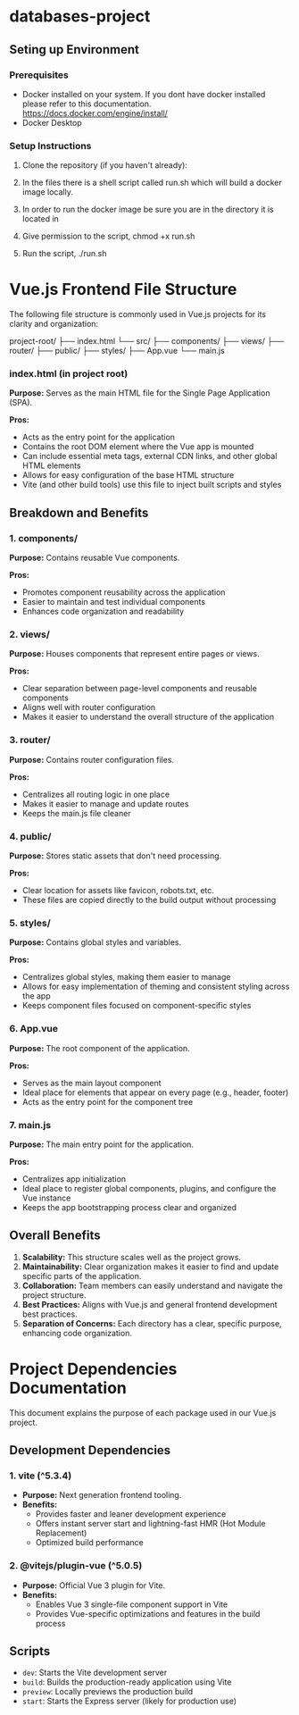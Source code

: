 # databases-project



## Seting up Environment

### Prerequisites

- Docker installed on your system. If you dont have docker installed please refer to this documentation. https://docs.docker.com/engine/install/
- Docker Desktop


### Setup Instructions

1. Clone the repository (if you haven't already):

2. In the files there is a shell script called run.sh which will build a docker image locally.

3. In order to run the docker image be sure you are in the directory it is located in

4. Give permission to the script, chmod +x run.sh

5. Run the script, ./run.sh

# Vue.js Frontend File Structure

The following file structure is commonly used in Vue.js projects for its clarity and organization:

project-root/
├── index.html
└── src/
├── components/
├── views/
├── router/
├── public/
├── styles/
├── App.vue
└── main.js

### index.html (in project root)

**Purpose:** Serves as the main HTML file for the Single Page Application (SPA).

**Pros:**
- Acts as the entry point for the application
- Contains the root DOM element where the Vue app is mounted
- Can include essential meta tags, external CDN links, and other global HTML elements
- Allows for easy configuration of the base HTML structure
- Vite (and other build tools) use this file to inject built scripts and styles

## Breakdown and Benefits

### 1. components/

**Purpose:** Contains reusable Vue components.

**Pros:**
- Promotes component reusability across the application
- Easier to maintain and test individual components
- Enhances code organization and readability

### 2. views/

**Purpose:** Houses components that represent entire pages or views.

**Pros:**
- Clear separation between page-level components and reusable components
- Aligns well with router configuration
- Makes it easier to understand the overall structure of the application

### 3. router/

**Purpose:** Contains router configuration files.

**Pros:**
- Centralizes all routing logic in one place
- Makes it easier to manage and update routes
- Keeps the main.js file cleaner

### 4. public/

**Purpose:** Stores static assets that don't need processing.

**Pros:**
- Clear location for assets like favicon, robots.txt, etc.
- These files are copied directly to the build output without processing

### 5. styles/

**Purpose:** Contains global styles and variables.

**Pros:**
- Centralizes global styles, making them easier to manage
- Allows for easy implementation of theming and consistent styling across the app
- Keeps component files focused on component-specific styles

### 6. App.vue

**Purpose:** The root component of the application.

**Pros:**
- Serves as the main layout component
- Ideal place for elements that appear on every page (e.g., header, footer)
- Acts as the entry point for the component tree

### 7. main.js

**Purpose:** The main entry point for the application.

**Pros:**
- Centralizes app initialization
- Ideal place to register global components, plugins, and configure the Vue instance
- Keeps the app bootstrapping process clear and organized

## Overall Benefits

1. **Scalability:** This structure scales well as the project grows.
2. **Maintainability:** Clear organization makes it easier to find and update specific parts of the application.
3. **Collaboration:** Team members can easily understand and navigate the project structure.
4. **Best Practices:** Aligns with Vue.js and general frontend development best practices.
5. **Separation of Concerns:** Each directory has a clear, specific purpose, enhancing code organization.

# Project Dependencies Documentation

This document explains the purpose of each package used in our Vue.js project.

## Development Dependencies

### 1. vite (^5.3.4)
- **Purpose:** Next generation frontend tooling.
- **Benefits:**
  - Provides faster and leaner development experience
  - Offers instant server start and lightning-fast HMR (Hot Module Replacement)
  - Optimized build performance

### 2. @vitejs/plugin-vue (^5.0.5)
- **Purpose:** Official Vue 3 plugin for Vite.
- **Benefits:**
  - Enables Vue 3 single-file component support in Vite
  - Provides Vue-specific optimizations and features in the build process

## Scripts

- `dev`: Starts the Vite development server
- `build`: Builds the production-ready application using Vite
- `preview`: Locally previews the production build
- `start`: Starts the Express server (likely for production use)
